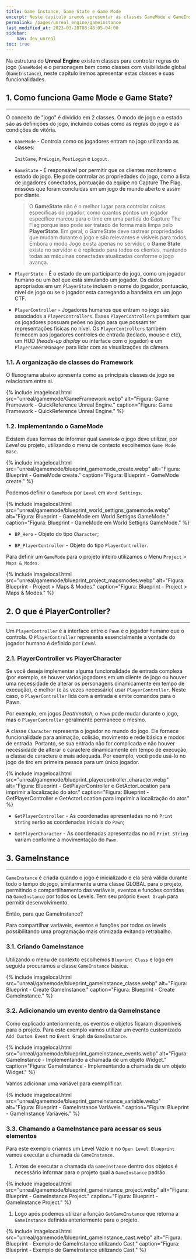 ```yaml
---
title: Game Instance, Game State e Game Mode
excerpt: Neste capítulo iremos apresentar as classes GameMode e GameInstance com suas funcionalidades.
permalink: /pages/unreal_engine/gameinstance
last_modified_at: 2023-03-28T08:48:05-04:00
sidebar:
    nav: dev_unreal
toc: true 
---
```


Na estrutura do **Unreal Engine** existem classes para controlar regras do jogo (`GameMode`) e o personagem bem como classes com visibilidade global (`GameInstance`), neste capítulo iremos apresentar estas classes e suas funcionalidades.

## 1. Como funciona Game Mode e Game State?

***

O conceito de "jogo" é dividido em 2 classes. O modo de jogo e o estado são as definições do jogo, incluindo coisas como as regras do jogo e as condições de vitória.

- `GameMode` - Controla como os jogadores entram no jogo utilizando as classes:

    `InitGame`, `PreLogin`, `PostLogin` e `Logout`.
- `GameState` - É responsável por permitir que os clientes monitorem o estado do jogo.  Ele pode controlar as propriedades do jogo, como a lista de jogadores conectados, pontuação da equipe no Capture The Flag, missões que foram concluídas em um jogo de mundo aberto e assim por diante.

  >O **GameState** não é o melhor lugar para controlar coisas específicas do jogador, como quantos pontos um jogador específico marcou para o time em uma partida do Capture The Flag porque isso pode ser tratado de forma mais limpa pelo **PlayerState**. Em geral, o GameState deve rastrear propriedades que mudam durante o jogo e são relevantes e visíveis para todos. Embora o modo Jogo exista apenas no servidor, o **Game State** existe no servidor e é replicado para todos os clientes, mantendo todas as máquinas conectadas atualizadas conforme o jogo avança.

- `PlayerState` - É o estado de um participante do jogo, como um jogador humano ou um *bot* que está simulando um jogador. Os dados apropriados em um `PlayerState` incluem o nome do jogador, pontuação, nível de jogo ou se o jogador esta carregando a bandeira em um jogo CTF.

- `PlayerController` -
Jogadores humanos que entram no jogo são associados a `PlayerControllers`. Esses `PlayerControllers` permitem que os jogadores possuam peões no jogo para que possam ter representações físicas no nível. Os `PlayerControllers` também fornecem aos jogadores controles de entrada (teclado, mouse e etc), um HUD (*heads-up display* ou interface com o jogador) e um `PlayerCameraManager` para lidar com as visualizações da câmera.

### 1.1. A organização de classes do Framework

O fluxograma abaixo apresenta como as principais classes de jogo se relacionam entre si.

{% include imagelocal.html
    src="unreal/gamemode/GameFramework.webp"
    alt="Figura: Game Framework - QuickReference Unreal Engine."
    caption="Figura: Game Framework - QuickReference Unreal Engine."
%}

### 1.2. Implementando o GameMode

Existem duas formas de informar qual `GameMode` o jogo deve utilizar, por *Level* ou projeto, utilizando o menu de contexto escolhemos `Game Mode Base`.

{% include imagelocal.html
    src="unreal/gamemode/blueprint_gamemode_create.webp"
    alt="Figura: Blueprint - GameMode create."
    caption="Figura: Blueprint - GameMode create."
%}

Podemos definir o `GameMode` por `Level` em `Word Settings`.

{% include imagelocal.html
    src="unreal/gamemode/blueprint_world_settigns_gamemode.webp"
    alt="Figura: Blueprint - GameMode em World Settigns GameMode."
    caption="Figura: Blueprint - GameMode em World Settigns GameMode."
%}

- `BP_Hero` - Objeto do tipo `Character`;

- `BP_PlayerController` - Objeto do tipo `PlayerController`.

Para definir um `GameMode` para o projeto inteiro utilizamos o Menu `Project` > `Maps & Modes`.

{% include imagelocal.html
    src="unreal/gamemode/blueprint_project_mapsmodes.webp"
    alt="Figura: Blueprint - Project > Maps & Modes."
    caption="Figura: Blueprint - Project > Maps & Modes."
%}

## 2. O que é PlayerController?

***

Um `PlayerController` é a interface entre o `Pawn` e o jogador humano que o controla. O `PlayerController` representa essencialmente a vontade do jogador humano é definido por *Level*.

### 2.1. PlayerController vs  PlayerCharacter

Se você deseja implementar alguma funcionalidade de entrada complexa (por exemplo, se houver vários jogadores em um cliente de jogo ou houver uma necessidade de alterar os personagens dinamicamente em tempo de execução), é melhor (e às vezes necessário) usar `PlayerController`. Neste caso, o `PlayerController` lida com a entrada e emite comandos para o Pawn.

Por exemplo, em jogos *Deathmatch*, o `Pawn` pode mudar durante o jogo, mas o `PlayerController` geralmente permanece o mesmo.

A classe `Character` representa o jogador no mundo do jogo. Ele fornece funcionalidade para animação, colisão, movimento e rede básica e modos de entrada. Portanto, se sua entrada não for complicada e não houver necessidade de alterar o caractere dinamicamente em tempo de execução, a classe de caractere é mais adequada. Por exemplo, você pode usá-lo no jogo de tiro em primeira pessoa para um único jogador.

{% include imagelocal.html
    src="unreal/gamemode/blueprint_playercontroller_character.webp"
    alt="Figura: Blueprint - GetPlayerController e GetActorLocation para imprimir a localização do ator."
    caption="Figura: Blueprint - GetPlayerController e GetActorLocation para imprimir a localização do ator."
%}

- `GetPlayerController` - As coordenadas apresentadas no nó `Print String` serão as coordenadas iniciais do `Pawn`;

- `GetPlayerCharacter` - As coordenadas apresentadas no nó `Print String` variam conforme a movimentação do `Pawn`.

## 3. GameInstance

***

`GameInstance` é criada quando o jogo é inicializado e ela será válida durante todo o tempo do jogo, similarmente a uma classe GLOBAL para o projeto, permitindo o compartilhamento das variáveis, eventos e funções contidas na `GameInstance` por todos os Levels.
Tem seu próprio `Event Graph` para permitir desenvolvimento.  

Então, para que GameInstance?

Para compartilhar variáveis, eventos e funções por todos os levels possibilitando uma programação mais otimizada evitando retrabalho.

### 3.1. Criando GameInstance

Utilizando o menu de contexto escolhemos `Bluprint Class` e logo em seguida procuramos a classe `GameInstance` básica.

{% include imagelocal.html
    src="unreal/gamemode/blueprint_gameinstance_classe.webp"
    alt="Figura: Blueprint - Create GameInstance."
    caption="Figura: Blueprint - Create GameInstance."
%}

### 3.2. Adicionando um evento dentro da GameInstance

Como explicado anteriormente, os eventos e objetos ficaram disponíveis para o projeto. Para este exemplo vamos utilizar um evento customizado `Add Custom Event` no `Event Graph` da `GameInstance`.

{% include imagelocal.html
    src="unreal/gamemode/blueprint_gameinstance_events.webp"
    alt="Figura: GameInstance - Implementando a chamada de um objeto Widget."
    caption="Figura: GameInstance - Implementando a chamada de um objeto Widget."
%}

Vamos adicionar uma variável para exemplificar.

{% include imagelocal.html
    src="unreal/gamemode/blueprint_gameinstance_variable.webp"
    alt="Figura: Blueprint - GameInstance Variáveis."
    caption="Figura: Blueprint - GameInstance Variáveis."
%}

### 3.3. Chamando a GameInstance para acessar os seus elementos

Para este exemplo criamos um Level Vazio e no `Open Level Blueprint` vamos executar a chamada da `GameInstance`.

1. Antes de executar a chamada da `GameInstance` dentro dos objetos é necessário informar para o projeto qual a `GameInstance` padrão.

{% include imagelocal.html
    src="unreal/gamemode/blueprint_gameinstance_project.webp"
    alt="Figura: Blueprint - GameInstance Project."
    caption="Figura: Blueprint - GameInstance Project."
%}

1. Logo após podemos utilizar a função `GetGameInstance` que retorna a `GameInstance` definida anteriormente para o projeto.

{% include imagelocal.html
    src="unreal/gamemode/blueprint_gameinstance_cast.webp"
    alt="Figura: Blueprint - Exemplo de GameInstance utilizando Cast."
    caption="Figura: Blueprint - Exemplo de GameInstance utilizando Cast."
%}
